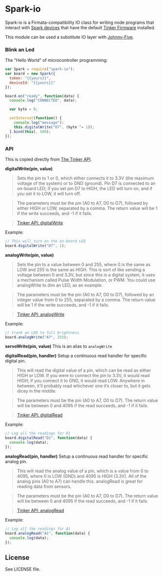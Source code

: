 # Spark-io

Spark-io is a Firmata-compatibility IO class for writing node programs that interact with [Spark devices](http://docs.spark.io/) that have the default [Tinker Firmware](http://docs.spark.io/#/start/tinkering-with-tinker-the-tinker-api) installed.

This module can be used a substitute IO layer with [Johnny-Five](https://github.com/rwaldron/johnny-five).

### Blink an Led

The "Hello World" of microcontroller programming:

```js
var Spark = require("spark-io");
var board = new Spark({
  token: "{{yours}}",
  deviceId: "{{yours}}"
});

board.on("ready", function(data) {
  console.log("CONNECTED", data);

  var byte = 0;

  setInterval(function() {
    console.log("message");
    this.digitalWrite("D7", (byte ^= 1));
  }.bind(this), 500);
});
```

### API

This is copied directly from [The Tinker API](http://docs.spark.io/#/start/tinkering-with-tinker-the-tinker-api).


**digitalWrite(pin, value)**

> Sets the pin to 1 or 0, which either connects it to 3.3V (the maximum voltage of the system) or to GND (ground). Pin D7 is connected to an on-board LED; if you set pin D7 to HIGH, the LED will turn on, and if you set it to LOW, it will turn off.

> The parameters must be the pin (A0 to A7, D0 to D7), followed by either HIGH or LOW, separated by a comma. The return value will be 1 if the write succeeds, and -1 if it fails.

> [Tinker API: digitalWrite](http://docs.spark.io/#/start/the-tinker-api-digitalwrite)

Example:
```js
// This will turn on the on-board LED
board.digitalWrite("D7", 1);
```



**analogWrite(pin, value)**

> Sets the pin to a value between 0 and 255, where 0 is the same as LOW and 255 is the same as HIGH. This is sort of like sending a voltage between 0 and 3.3V, but since this is a digital system, it uses a mechanism called Pulse Width Modulation, or PWM. You could use analogWrite to dim an LED, as an example.

> The parameters must be the pin (A0 to A7, D0 to D7), followed by an integer value from 0 to 255, separated by a comma. The return value will be 1 if the write succeeds, and -1 if it fails.

> [Tinker API: analogWrite](http://docs.spark.io/#/start/the-tinker-api-analogwrite)

Example:
```js
// Crank an LED to full brightness
board.analogWrite("A7", 255);
```

**servoWrite(pin, value)** This is an alias to `analogWrite`


**digitalRead(pin, handler)** Setup a continuous read handler for specific digital pin.

> This will read the digital value of a pin, which can be read as either HIGH or LOW. If you were to connect the pin to 3.3V, it would read HIGH; if you connect it to GND, it would read LOW. Anywhere in between, it’ll probably read whichever one it’s closer to, but it gets dicey in the middle.

> The parameters must be the pin (A0 to A7, D0 to D7). The return value will be between 0 and 4095 if the read succeeds, and -1 if it fails.

> [Tinker API: digitalRead](http://docs.spark.io/#/start/the-tinker-api-digitalread)

Example:
```js
// Log all the readings for D1
board.digitalRead("D1", function(data) {
  console.log(data);
});
```


**analogRead(pin, handler)** Setup a continuous read handler for specific analog pin.

> This will read the analog value of a pin, which is a value from 0 to 4095, where 0 is LOW (GND) and 4095 is HIGH (3.3V). All of the analog pins (A0 to A7) can handle this. analogRead is great for reading data from sensors.

> The parameters must be the pin (A0 to A7, D0 to D7). The return value will be between 0 and 4095 if the read succeeds, and -1 if it fails.

> [Tinker API: analogRead](http://docs.spark.io/#/start/the-tinker-api-analogread)

Example:
```js
// Log all the readings for A1
board.analogRead("A1", function(data) {
  console.log(data);
});

```

## License
See LICENSE file.

